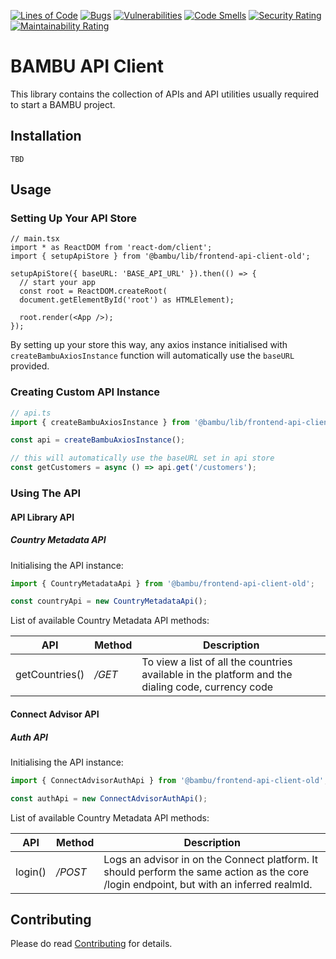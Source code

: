 [![Lines of Code](https://sonarcloud.io/api/project_badges/measure?project=frontend-api-client-old&metric=ncloc&token=73750ac968cd739da2de8b4d7b20df35786395d4)](https://sonarcloud.io/summary/new_code?id=frontend-api-client-old)
[![Bugs](https://sonarcloud.io/api/project_badges/measure?project=frontend-api-client-old&metric=bugs&token=73750ac968cd739da2de8b4d7b20df35786395d4)](https://sonarcloud.io/summary/new_code?id=frontend-api-client-old)
[![Vulnerabilities](https://sonarcloud.io/api/project_badges/measure?project=frontend-api-client-old&metric=vulnerabilities&token=73750ac968cd739da2de8b4d7b20df35786395d4)](https://sonarcloud.io/summary/new_code?id=frontend-api-client-old)
[![Code Smells](https://sonarcloud.io/api/project_badges/measure?project=frontend-api-client-old&metric=code_smells&token=73750ac968cd739da2de8b4d7b20df35786395d4)](https://sonarcloud.io/summary/new_code?id=frontend-api-client-old)
[![Security Rating](https://sonarcloud.io/api/project_badges/measure?project=frontend-api-client-old&metric=security_rating&token=73750ac968cd739da2de8b4d7b20df35786395d4)](https://sonarcloud.io/summary/new_code?id=frontend-api-client-old)
[![Maintainability Rating](https://sonarcloud.io/api/project_badges/measure?project=frontend-api-client-old&metric=sqale_rating&token=73750ac968cd739da2de8b4d7b20df35786395d4)](https://sonarcloud.io/summary/new_code?id=frontend-api-client-old)

# BAMBU API Client

This library contains the collection of APIs and API utilities usually required to start a BAMBU project.

## Installation

```
TBD
```

## Usage

### Setting Up Your API Store

```
// main.tsx
import * as ReactDOM from 'react-dom/client';
import { setupApiStore } from '@bambu/lib/frontend-api-client-old';

setupApiStore({ baseURL: 'BASE_API_URL' }).then(() => {
  // start your app
  const root = ReactDOM.createRoot(
  document.getElementById('root') as HTMLElement);

  root.render(<App />);
});
```

By setting up your store this way, any axios instance initialised with `createBambuAxiosInstance` function will automatically use the `baseURL` provided.

### Creating Custom API Instance

```typescript
// api.ts
import { createBambuAxiosInstance } from '@bambu/lib/frontend-api-client-old';

const api = createBambuAxiosInstance();

// this will automatically use the baseURL set in api store
const getCustomers = async () => api.get('/customers');
```

### Using The API

#### API Library API

##### Country Metadata API

Initialising the API instance:

```typescript
import { CountryMetadataApi } from '@bambu/frontend-api-client-old';

const countryApi = new CountryMetadataApi();
```

List of available Country Metadata API methods:

| **API**        | Method | **Description**                                                                                   |
| -------------- | ------ | ------------------------------------------------------------------------------------------------- |
| getCountries() | _/GET_ | To view a list of all the countries available in the platform and the dialing code, currency code |

#### Connect Advisor API

##### Auth API

Initialising the API instance:

```typescript
import { ConnectAdvisorAuthApi } from '@bambu/frontend-api-client-old';

const authApi = new ConnectAdvisorAuthApi();
```

List of available Country Metadata API methods:

| **API** | Method  | **Description**                                                                                                                          |
| ------- | ------- | ---------------------------------------------------------------------------------------------------------------------------------------- |
| login() | _/POST_ | Logs an advisor in on the Connect platform. It should perform the same action as the core /login endpoint, but with an inferred realmId. |

## Contributing

Please do read [Contributing](./CONTRIBUTING.md) for details.
